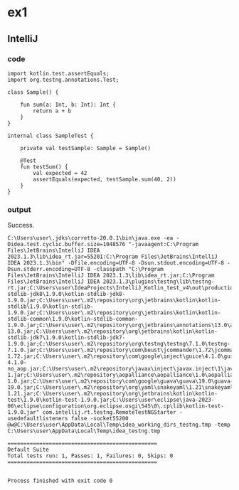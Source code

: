 # ex1
## IntelliJ
### code
    import kotlin.test.assertEquals;
    import org.testng.annotations.Test;
    
    class Sample() {
    
        fun sum(a: Int, b: Int): Int {
            return a + b
        }
    }
    
    internal class SampleTest {
    
        private val testSample: Sample = Sample()
    
        @Test
        fun testSum() {
            val expected = 42
            assertEquals(expected, testSample.sum(40, 2))
        }
    }
### output
Success.

    C:\Users\user\.jdks\corretto-20.0.1\bin\java.exe -ea -Didea.test.cyclic.buffer.size=1048576 "-javaagent:C:\Program Files\JetBrains\IntelliJ IDEA 2023.1.3\lib\idea_rt.jar=55201:C:\Program Files\JetBrains\IntelliJ IDEA 2023.1.3\bin" -Dfile.encoding=UTF-8 -Dsun.stdout.encoding=UTF-8 -Dsun.stderr.encoding=UTF-8 -classpath "C:\Program Files\JetBrains\IntelliJ IDEA 2023.1.3\lib\idea_rt.jar;C:\Program Files\JetBrains\IntelliJ IDEA 2023.1.3\plugins\testng\lib\testng-rt.jar;C:\Users\user\IdeaProjects\IntelliJ_Kotlin_test_v4\out\production\IntelliJ_Kotlin_test_v4;C:\Users\user\.m2\repository\org\jetbrains\kotlin\kotlin-stdlib-jdk8\1.9.0\kotlin-stdlib-jdk8-1.9.0.jar;C:\Users\user\.m2\repository\org\jetbrains\kotlin\kotlin-stdlib\1.9.0\kotlin-stdlib-1.9.0.jar;C:\Users\user\.m2\repository\org\jetbrains\kotlin\kotlin-stdlib-common\1.9.0\kotlin-stdlib-common-1.9.0.jar;C:\Users\user\.m2\repository\org\jetbrains\annotations\13.0\annotations-13.0.jar;C:\Users\user\.m2\repository\org\jetbrains\kotlin\kotlin-stdlib-jdk7\1.9.0\kotlin-stdlib-jdk7-1.9.0.jar;C:\Users\user\.m2\repository\org\testng\testng\7.1.0\testng-7.1.0.jar;C:\Users\user\.m2\repository\com\beust\jcommander\1.72\jcommander-1.72.jar;C:\Users\user\.m2\repository\com\google\inject\guice\4.1.0\guice-4.1.0-no_aop.jar;C:\Users\user\.m2\repository\javax\inject\javax.inject\1\javax.inject-1.jar;C:\Users\user\.m2\repository\aopalliance\aopalliance\1.0\aopalliance-1.0.jar;C:\Users\user\.m2\repository\com\google\guava\guava\19.0\guava-19.0.jar;C:\Users\user\.m2\repository\org\yaml\snakeyaml\1.21\snakeyaml-1.21.jar;C:\Users\user\.m2\repository\org\jetbrains\kotlin\kotlin-test\1.9.0\kotlin-test-1.9.0.jar;C:\Users\user\eclipse\java-2023-06\eclipse\configuration\org.eclipse.osgi\545\0\.cp\lib\kotlin-test-1.9.0.jar" com.intellij.rt.testng.RemoteTestNGStarter -usedefaultlisteners false -socket55200 @w@C:\Users\user\AppData\Local\Temp\idea_working_dirs_testng.tmp -temp C:\Users\user\AppData\Local\Temp\idea_testng.tmp
    
    ===============================================
    Default Suite
    Total tests run: 1, Passes: 1, Failures: 0, Skips: 0
    ===============================================
    
    
    Process finished with exit code 0
